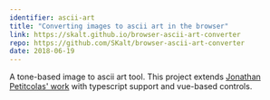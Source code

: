 ```yaml
---
identifier: ascii-art
title: "Converting images to ascii art in the browser"
link: https://skalt.github.io/browser-ascii-art-converter
repo: https://github.com/SKalt/browser-ascii-art-converter
date: 2018-06-19
---
```


A tone-based image to ascii art tool. This project extends [Jonathan Petitcolas' work](https://github.com/jpetitcolas/ascii-art-converter) with typescript support and vue-based controls.

<!--more-->
